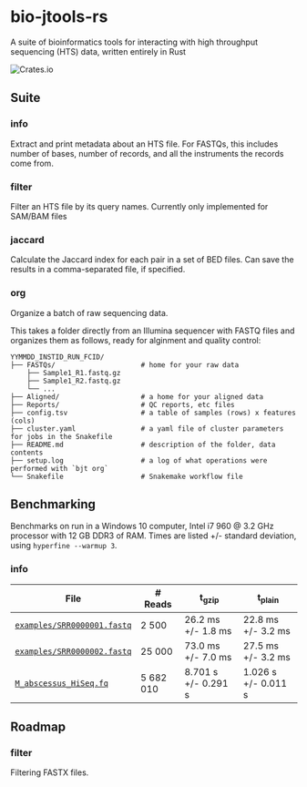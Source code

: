# bio-jtools-rs

A suite of bioinformatics tools for interacting with high throughput sequencing (HTS) data, written entirely in Rust

![Crates.io](https://img.shields.io/crates/v/bio-jtools)

## Suite

### info

Extract and print metadata about an HTS file.
For FASTQs, this includes number of bases, number of records, and all the instruments the records come from.

### filter

Filter an HTS file by its query names.
Currently only implemented for SAM/BAM files

### jaccard

Calculate the Jaccard index for each pair in a set of BED files.
Can save the results in a comma-separated file, if specified.

### org

Organize a batch of raw sequencing data.

This takes a folder directly from an Illumina sequencer with FASTQ files and organizes them as follows, ready for alginment and quality control:

```shell
YYMMDD_INSTID_RUN_FCID/
├── FASTQs/                     # home for your raw data
    ├── Sample1_R1.fastq.gz
    ├── Sample1_R2.fastq.gz
    └── ...
├── Aligned/                    # a home for your aligned data
├── Reports/                    # QC reports, etc files
├── config.tsv                  # a table of samples (rows) x features (cols)
├── cluster.yaml                # a yaml file of cluster parameters for jobs in the Snakefile
├── README.md                   # description of the folder, data contents
├── setup.log                   # a log of what operations were performed with `bjt org`
└── Snakefile                   # Snakemake workflow file
```

## Benchmarking

Benchmarks on run in a Windows 10 computer, Intel i7 960 @ 3.2 GHz processor with 12 GB DDR3 of RAM.
Times are listed +/- standard deviation, using `hyperfine --warmup 3`.

### info

| File                                                                                             | # Reads   | t<sub>gzip</sub>    | t<sub>plain</sub>   |
| ------------------------------------------------------------------------------------------------ | --------- | ------------------- | ------------------- |
| [`examples/SRR0000001.fastq`](examples/)                                                         | 2 500     | 26.2 ms +/- 1.8 ms  | 22.8 ms +/- 3.2 ms  |
| [`examples/SRR0000002.fastq`](examples/)                                                         | 25 000    | 73.0 ms +/- 7.0 ms  | 27.5 ms +/- 3.2 ms  |
| [`M_abscessus_HiSeq.fq`](https://lh3.github.io/2020/05/17/fast-high-level-programming-languages) | 5 682 010 | 8.701 s +/- 0.291 s | 1.026 s +/- 0.011 s |

## Roadmap

### filter

Filtering FASTX files.
